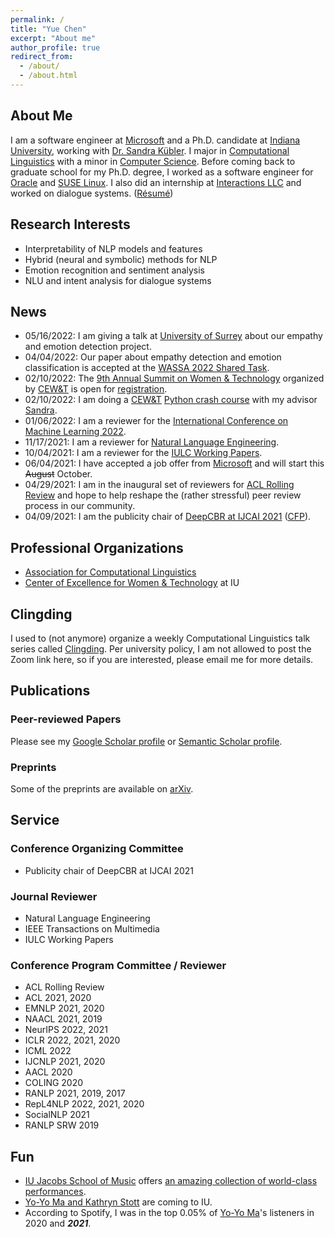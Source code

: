 ```yaml
---
permalink: /
title: "Yue Chen"
excerpt: "About me"
author_profile: true
redirect_from: 
  - /about/
  - /about.html
---
```



## About Me

I am a software engineer at [Microsoft](https://www.microsoft.com/) and a Ph.D. candidate at [Indiana University](https://www.indiana.edu), working with [Dr. Sandra Kübler](https://cl.indiana.edu/~skuebler/). I major in [Computational Linguistics](https://cl.indiana.edu) with a minor in [Computer Science](https://cs.indiana.edu). Before coming back to graduate school for my Ph.D. degree, I worked as a software engineer for [Oracle](https://www.oracle.com) and [SUSE Linux](https://www.suse.com). I also did an internship at [Interactions LLC](https://www.interactions.com/ai-technology/) and worked on dialogue systems. ([Résumé](https://chenyueg.github.io/files/yue_chen_resume_public.pdf))

## Research Interests

- Interpretability of NLP models and features
- Hybrid (neural and symbolic) methods for NLP
- Emotion recognition and sentiment analysis
- NLU and intent analysis for dialogue systems

## News

- 05/16/2022: I am giving a talk at [University of Surrey](https://www.surrey.ac.uk/) about our empathy and emotion detection project.
- 04/04/2022: Our paper about empathy detection and emotion classification is accepted at the [WASSA 2022 Shared Task](https://wassa-workshop.github.io/2022/shared_task/).
- 02/10/2022: The [9th Annual Summit on Women & Technology](https://womenandtech.indiana.edu/summit/index.html) organized by [CEW&T](https://womenandtech.indiana.edu) is open for [registration](https://iu.co1.qualtrics.com/jfe/form/SV_6ofOBOc9gd17NeS).
- 02/10/2022: I am doing a [CEW&T](https://womenandtech.indiana.edu) [Python crash course](https://events.iu.edu/cewit/event/410250-python-crash-course-text-processing-part-1) with my advisor [Sandra](https://cl.indiana.edu/~skuebler/).
- 01/06/2022: I am a reviewer for the [International Conference on Machine Learning 2022](https://icml.cc/).
- 11/17/2021: I am a reviewer for [Natural Language Engineering](https://www.cambridge.org/core/journals/natural-language-engineering).
- 10/04/2021: I am a reviewer for the [IULC Working Papers](https://scholarworks.iu.edu/journals/index.php/iulcwp).
- 06/04/2021: I have accepted a job offer from [Microsoft](https://www.microsoft.com/) and will start this ~~August~~ October.
- 04/29/2021: I am in the inaugural set of reviewers for [ACL Rolling Review](https://aclrollingreview.org) and hope to help reshape the (rather stressful) peer review process in our community.
- 04/09/2021: I am the publicity chair of [DeepCBR at IJCAI 2021](http://vision.soic.indiana.edu/deepcbr-2021/) ([CFP](http://vision.soic.indiana.edu/deepcbr-2021/CFP%20DL-CBR-AML%20workshop%20IJCAI%2021%20210420.pdf)).

## Professional Organizations

- [Association for Computational Linguistics](https://www.aclweb.org)
- [Center of Excellence for Women & Technology](https://womenandtech.indiana.edu) at IU

## Clingding

I used to (not anymore) organize a weekly Computational Linguistics talk series called [Clingding](https://cl.indiana.edu/clingding.html). Per university policy, I am not allowed to post the Zoom link here, so if you are interested, please email me for more details.

## Publications

### Peer-reviewed Papers

Please see my [Google Scholar profile](https://scholar.google.com/citations?user=_s9di4AAAAAJ&hl=en) or [Semantic Scholar profile](https://www.semanticscholar.org/author/Yue-Chen/1990636).

### Preprints

Some of the preprints are available on [arXiv](https://arxiv.org/a/chen_y_11.html). 

## Service

### Conference Organizing Committee

- Publicity chair of DeepCBR at IJCAI 2021

### Journal Reviewer

- Natural Language Engineering
- IEEE Transactions on Multimedia
- IULC Working Papers

### Conference Program Committee / Reviewer

- ACL Rolling Review 
- ACL 2021, 2020
- EMNLP 2021, 2020
- NAACL 2021, 2019
- NeurIPS 2022, 2021
- ICLR 2022, 2021, 2020
- ICML 2022
- IJCNLP 2021, 2020
- AACL 2020
- COLING 2020
- RANLP 2021, 2019, 2017
- RepL4NLP 2022, 2021, 2020
- SocialNLP 2021
- RANLP SRW 2019

##  Fun

- [IU Jacobs School of Music](https://music.indiana.edu) offers [an amazing collection of world-class performances](https://events.iu.edu/musiciub/).
- [Yo-Yo Ma and Kathryn Stott](https://www.iuauditorium.com/events/detail/yo-yo-ma-2022) are coming to IU. 
- According to Spotify, I was in the top 0.05% of [Yo-Yo Ma](https://www.yo-yoma.com)'s listeners in 2020 and ***2021***.